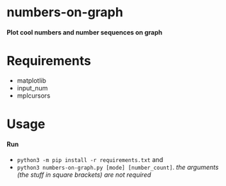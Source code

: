 # numbers-on-graph
#### Plot cool numbers and number sequences on graph

# Requirements
* matplotlib
* input_num
* mplcursors

# Usage
#### Run
* `python3 -m pip install -r requirements.txt` and
* `python3 numbers-on-graph.py [mode] [number_count]`. *the arguments (the stuff in square brackets) are not required*
